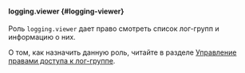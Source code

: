 #### logging.viewer {#logging-viewer}

Роль `logging.viewer` дает право смотреть список лог-групп и информацию о них.

О том, как назначить данную роль, читайте в разделе [Управление правами доступа к лог-группе](../logging/operations/access-rights.md).